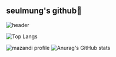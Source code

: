 ## seulmung's github🌱
![header](https://capsule-render.vercel.app/api?type=blur&color=auto&height=300&section=header&text=seulmung's%20github&fontSize=90)





![Top Langs](https://github-readme-stats.vercel.app/api/top-langs/?username=tmfajddl)

![mazandi profile](http://mazandi.herokuapp.com/api?handle={seulmung}&theme=dark) ![Anurag's GitHub stats](https://github-readme-stats.vercel.app/api?username=anuraghazra&show_icons=true&theme=radical)

